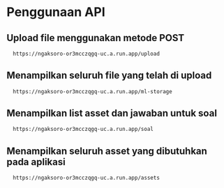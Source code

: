 # Penggunaan API

## Upload file menggunakan metode POST

```bash
  https://ngaksoro-or3mcczqgq-uc.a.run.app/upload
```
## Menampilkan seluruh file yang telah di upload

```bash
  https://ngaksoro-or3mcczqgq-uc.a.run.app/ml-storage
```
## Menampilkan list asset dan jawaban untuk soal

```bash
  https://ngaksoro-or3mcczqgq-uc.a.run.app/soal
```
## Menampilkan seluruh asset yang dibutuhkan pada aplikasi

```bash
  https://ngaksoro-or3mcczqgq-uc.a.run.app/assets
```
    
